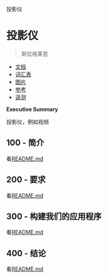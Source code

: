 投影仪

# 投影仪

> 斯拉格莱恩

-   [文档](./DOCUMENTATION.md)
-   [词汇表](./GLOSSARY.md)
-   [图片](./IMAGES.md)
-   [参考](./REFERENCES.md)
-   [遥测](./TELEMETRY.md)

**Executive Summary**

投影仪，例如视频

## 100 - 简介

看[README.md](./100/README.md)

## 200 - 要求

看[README.md](./200/README.md)

## 300 - 构建我们的应用程序

看[README.md](./300/README.md)

## 400 - 结论

看[README.md](./400/README.md)
